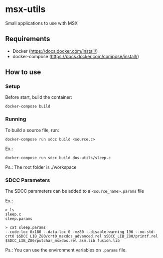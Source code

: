 # msx-utils
Small applications to use with MSX

## Requirements

- Docker (https://docs.docker.com/install/)
- docker-compose (https://docs.docker.com/compose/install/)

## How to use

### Setup
Before start, build the container:

`docker-compose build`

### Running
To build a source file, run:

`docker-compose run sdcc build <source.c>`

Ex.:

`docker-compose run sdcc build dos-utils/sleep.c`

Ps.: The root folder is ./workspace

### SDCC Parameters
The SDCC parameters can be added to a `<source_name>.params` file

Ex.:

```
> ls
sleep.c
sleep.params

> cat sleep.params
--code-loc 0x180 --data-loc 0 -mz80 --disable-warning 196 --no-std-crt0 $SDCC_LIB_Z80/crt0_msxdos_advanced.rel $SDCC_LIB_Z80/printf.rel $SDCC_LIB_Z80/putchar_msxdos.rel asm.lib fusion.lib
```

Ps.: You can use the environment variables on `.params` file.
